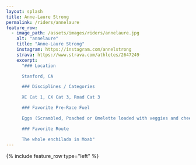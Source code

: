```yaml
---
layout: splash
title: Anne-Laure Strong
permalink: /riders/annelaure
feature_row:
  - image_path: /assets/images/riders/annelaure.jpg
    alt: "annelaure"
    title: "Anne-Laure Strong"
    instagram: https://instagram.com/annelstrong
    strava: https://www.strava.com/athletes/2647249
    excerpt:
      "### Location

      Stanford, CA

      ### Disciplines / Categories

      XC Cat 1, CX Cat 3, Road Cat 3

      ### Favorite Pre-Race Fuel

      Eggs (Scrambled, Poached or Omelette loaded with veggies and cheese)

      ### Favorite Route

      The whole enchilada in Moab"
---
```


{% include feature_row type="left" %}
